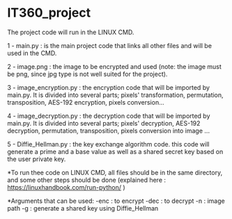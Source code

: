# IT360_project

The project code will run in the LINUX CMD.

 1 - main.py : is the main project code that links all other files and will be used in the CMD.
 
 2 - image.png : the image to be encrypted and used (note: the image must be png, since jpg type is not well suited for the project).
 
 3 - image_encryption.py : the encryption code that will be imported by main.py. It is divided into several parts; pixels' transformation, permutation, transposition, AES-192 encryption, pixels conversion...
 
 4 - image_decryption.py : the decryption code that will be imported by main.py. It is divided into several parts; pixels' decryption, AES-192 decryption, permutation, transposition, pixels conversion into image ...
 
 5 - Diffie_Hellman.py : the key exchange algorithm code. this code will generate a prime and a base value as well as a shared secret key based on the user private key.

 *To run thee code on LINUX CMD, all files should be in the same directory, and some other steps should be done (explained here : https://linuxhandbook.com/run-python/ )

 *Arguments that can be used:
   -enc : to encrypt
   -dec : to decrypt
   -n : image path
   -g : generate a shared key using Diffie_Hellman
   
